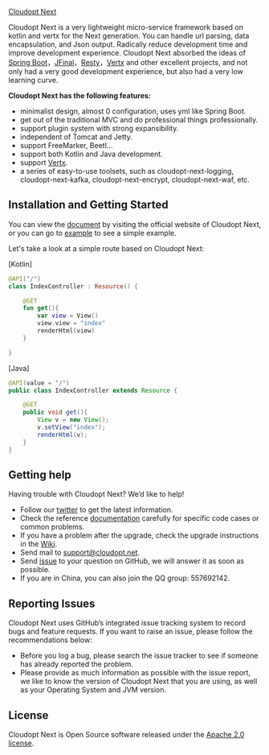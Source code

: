 [Cloudopt Next](https://github.com/cloudoptlab/cloudopt-next/raw/master/logo.png)


Cloudopt Next is a very lightweight micro-service framework based on kotlin and vertx for the Next generation. You can handle url parsing, data encapsulation, and Json output. Radically reduce development time and improve development experience. Cloudopt Next absorbed the ideas of [Spring Boot](https://github.com/spring-projects/spring-boot)，[JFinal](https://github.com/jfinal/jfinal)，[Resty](https://github.com/Dreampie/Resty)，[Vertx](https://github.com/vert-x3/vertx-web) and other excellent projects, and not only had a very good development experience, but also had a very low learning curve.


**Cloudopt Next has the following features:**

- minimalist design, almost 0 configuration, uses yml like Spring Boot.
- get out of the traditional MVC and do professional things professionally.
- support plugin system with strong expansibility.
- independent of Tomcat and Jetty.
- support FreeMarker, Beetl...
- support both Kotlin and Java development.
- support [Vertx](http://vertx.io/).
- a series of easy-to-use toolsets, such as cloudopt-next-logging, cloudopt-next-kafka, cloudopt-next-encrypt, cloudopt-next-waf, etc.



## Installation and Getting Started

You can view the [document](https://next.cloudopt.net) by visiting the official website of Cloudopt Next, or you can go to [example](https://github.com/cloudoptlab/cloudopt-next-example) to see a simple example.

Let's take a look at a simple route based on Cloudopt Next:

[Kotlin]

````Kotlin
@API("/")
class IndexController : Resource() {

    @GET
    fun get(){
        var view = View()
        view.view = "index"
        renderHtml(view)
    }

}
````

[Java]
````Java
@API(value = "/")
public class IndexController extends Resource {

    @GET
    public void get(){
        View v = new View();
        v.setView("index");
        renderHtml(v);
    }
}
````

## Getting help

Having trouble with Cloudopt Next? We’d like to help!

- Follow our [twitter](https://twitter.com/) to get the latest information.
- Check the reference [documentation](https://next.cloudopt.net) carefully for specific code cases or common problems.
- If you have a problem after the upgrade, check the upgrade instructions in the [Wiki](https://github.com/cloudoptlab/cloudopt-next/wiki).
- Send mail to support@cloudopt.net.
- Send [issue](https://github.com/cloudoptlab/cloudopt-next/issues) to your question on GitHub, we will answer it as soon as possible.
- If you are in China, you can also join the QQ group: 557692142.

## Reporting Issues

Cloudopt Next uses GitHub’s integrated issue tracking system to record bugs and feature requests. If you want to raise an issue, please follow the recommendations below:

- Before you log a bug, please search the issue tracker to see if someone has already reported the problem.
- Please provide as much information as possible with the issue report, we like to know the version of Cloudopt Next that you are using, as well as your Operating System and JVM version.

## License

Cloudopt Next is Open Source software released under the [Apache 2.0 license](http://www.apache.org/licenses/LICENSE-2.0.html).
